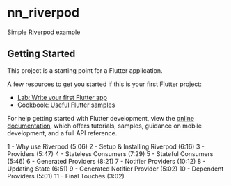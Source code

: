 # nn_riverpod

Simple Riverpod example

## Getting Started

This project is a starting point for a Flutter application.

A few resources to get you started if this is your first Flutter project:

- [Lab: Write your first Flutter app](https://docs.flutter.dev/get-started/codelab)
- [Cookbook: Useful Flutter samples](https://docs.flutter.dev/cookbook)

For help getting started with Flutter development, view the
[online documentation](https://docs.flutter.dev/), which offers tutorials,
samples, guidance on mobile development, and a full API reference.



1 - Why use Riverpod (5:06)
2 - Setup & Installing Riverpod (6:16)
3 - Providers (5:47)
4 - Stateless Consumers (7:29)
5 - Stateful Consumers (5:46)
6 - Generated Providers (8:21)
7 - Notifier Providers (10:12)
8 - Updating State (6:51)
9 - Generated Notifier Provider (5:02)
10 - Dependent Providers (5:01)
11 - Final Touches (3:02)

